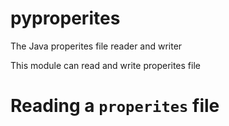 # pyproperites
The Java properites file reader and writer

This module can read and write properites file

# Reading a `properites` file
